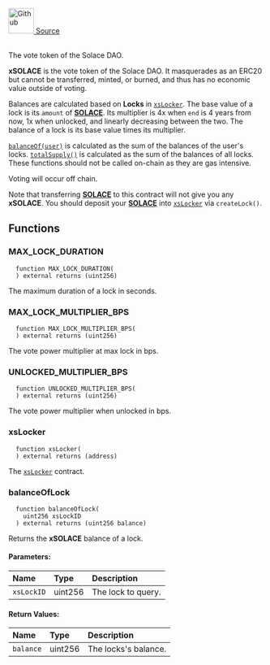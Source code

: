 <a href="https://github.com/solace-fi/solace-core/blob/main/contracts/interfaces/staking/IxSOLACE.sol"><img src="/img/github.svg" alt="Github" width="50px"/> Source</a><br/><br/>

The vote token of the Solace DAO.

**xSOLACE** is the vote token of the Solace DAO. It masquerades as an ERC20 but cannot be transferred, minted, or burned, and thus has no economic value outside of voting.

Balances are calculated based on **Locks** in [`xsLocker`](./../../staking/xsLocker). The base value of a lock is its `amount` of [**SOLACE**](./../../SOLACE). Its multiplier is 4x when `end` is 4 years from now, 1x when unlocked, and linearly decreasing between the two. The balance of a lock is its base value times its multiplier.

[`balanceOf(user)`](#balanceof) is calculated as the sum of the balances of the user's locks. [`totalSupply()`](#totalsupply) is calculated as the sum of the balances of all locks. These functions should not be called on-chain as they are gas intensive.

Voting will occur off chain.

Note that transferring [**SOLACE**](./../../SOLACE) to this contract will not give you any **xSOLACE**. You should deposit your [**SOLACE**](./../../SOLACE) into [`xsLocker`](./../../staking/xsLocker) via `createLock()`.


## Functions
### MAX_LOCK_DURATION
```solidity
  function MAX_LOCK_DURATION(
  ) external returns (uint256)
```
The maximum duration of a lock in seconds.



### MAX_LOCK_MULTIPLIER_BPS
```solidity
  function MAX_LOCK_MULTIPLIER_BPS(
  ) external returns (uint256)
```
The vote power multiplier at max lock in bps.



### UNLOCKED_MULTIPLIER_BPS
```solidity
  function UNLOCKED_MULTIPLIER_BPS(
  ) external returns (uint256)
```
The vote power multiplier when unlocked in bps.



### xsLocker
```solidity
  function xsLocker(
  ) external returns (address)
```
The [`xsLocker`](./../../staking/xsLocker) contract.



### balanceOfLock
```solidity
  function balanceOfLock(
    uint256 xsLockID
  ) external returns (uint256 balance)
```
Returns the **xSOLACE** balance of a lock.


#### Parameters:
| Name | Type | Description                                                          |
| :--- | :--- | :------------------------------------------------------------------- |
| `xsLockID` | uint256 | The lock to query. |

#### Return Values:
| Name                           | Type          | Description                                                                  |
| :----------------------------- | :------------ | :--------------------------------------------------------------------------- |
| `balance` | uint256 | The locks's balance. |

